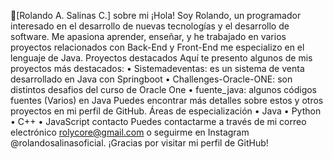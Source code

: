 👋[Rolando A. Salinas C.]
sobre mi
¡Hola! Soy Rolando, un programador interesado en el desarrollo de nuevas tecnologías y el desarrollo de software. Me apasiona aprender, enseñar, y he trabajado en varios proyectos relacionados con Back-End y Front-End me especializo en el lenguaje de Java.
Proyectos destacados
Aquí te presento algunos de mis proyectos más destacados:
•	Sistemadeventas:  es un sistema de  venta desarrollado en Java con Springboot
•	Challenges-Oracle-ONE:  son distintos desafios del curso de Oracle One
•	fuente_java: algunos códigos fuentes (Varios) en Java
Puedes encontrar más detalles sobre estos y otros proyectos en mi perfil de GitHub.
Áreas de especialización
•	Java
•	Python
•	C++
•	JavaScript
contacto
Puedes contactarme a través de mi correo electrónico rolycore@gmail.com o seguirme en Instagram @rolandosalinasoficial. ¡Gracias por visitar mi perfil de GitHub!
